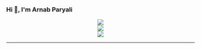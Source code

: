 ### Hi 👋, I'm Arnab Paryali

<div align="center">
<img src="https://github-readme-stats.vercel.app/api?username=ArnabXD&theme=react&show_icons=true&count_private=true">
</div>
<div align="center">
<img src="https://github-readme-stats.vercel.app/api/top-langs/?username=ArnabXD&theme=tokyonight&layout=compact&langs_count=5">
</div>
<div align="center">
<img src="https://github-readme-streak-stats.herokuapp.com?user=ArnabXD&theme=tokyonight&date_format=j%20M%5B%20Y%5D"/>
</div>

---

<!--START_SECTION:activity-->
